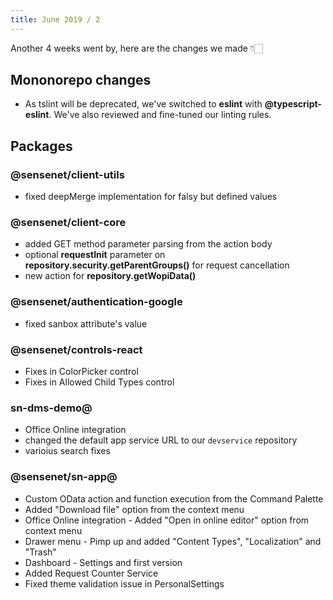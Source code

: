 ```yaml
---
title: June 2019 / 2
---
```


Another 4 weeks went by, here are the changes we made 👇🏻

## Mononorepo changes
 - As tslint will be deprecated, we've switched to **eslint** with **@typescript-eslint**. We've also reviewed and fine-tuned our linting rules.
  
## Packages

### @sensenet/client-utils
 - fixed deepMerge implementation for falsy but defined values

### @sensenet/client-core
 - added GET method parameter parsing from the action body
 - optional **requestInit** parameter on **repository.security.getParentGroups()** for request cancellation
 - new action for **repository.getWopiData()**
 
### @sensenet/authentication-google
 - fixed sanbox attribute's value
 
### @sensenet/controls-react
 - Fixes in ColorPicker control
 - Fixes in Allowed Child Types control

### sn-dms-demo@
 - Office Online integration
 - changed the default app service URL to our ``devservice`` repository
 - varioius search fixes

### @sensenet/sn-app@
 - Custom OData action and function execution from the Command Palette
 - Added "Download file" option from the context menu
 - Office Online integration - Added "Open in online editor" option from context menu
 - Drawer menu - Pimp up and added "Content Types", "Localization" and "Trash"
 - Dashboard - Settings and first version
 - Added Request Counter Service
 - Fixed theme validation issue in PersonalSettings
